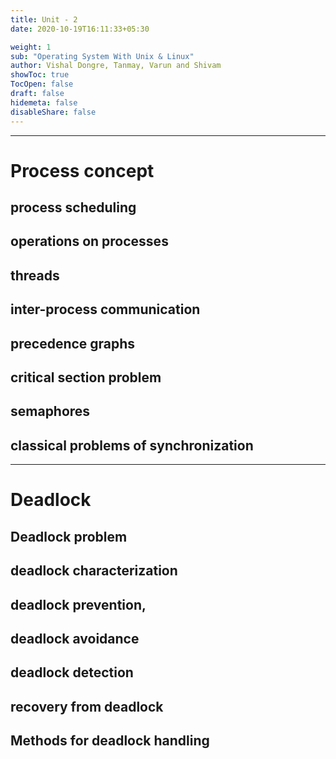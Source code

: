 ```yaml
---
title: Unit - 2
date: 2020-10-19T16:11:33+05:30

weight: 1
sub: "Operating System With Unix & Linux"
author: Vishal Dongre, Tanmay, Varun and Shivam
showToc: true
TocOpen: false
draft: false
hidemeta: false
disableShare: false
---
```


---

# Process concept

## process scheduling

## operations on processes

## threads

## inter-process communication

## precedence graphs

## critical section problem

## semaphores

## classical problems of synchronization

---

# Deadlock

## Deadlock problem

## deadlock characterization

## deadlock prevention,

## deadlock avoidance

## deadlock detection

## recovery from deadlock

## Methods for deadlock handling
